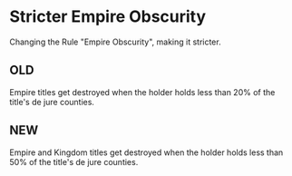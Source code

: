 # Stricter Empire Obscurity
 
Changing the Rule "Empire Obscurity", making it stricter.

## OLD
Empire titles get destroyed when the holder holds less than 20% of the title's de jure counties.

## NEW
Empire and Kingdom titles get destroyed when the holder holds less than 50% of the title's de jure counties.
